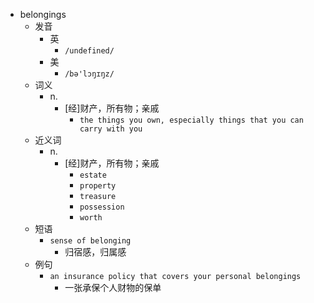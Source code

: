 - belongings
  - 发音
    - 英
      - `/undefined/`
    - 美
      - `/bə'lɔŋɪŋz/`
  - 词义
    - n.
      - [经]财产，所有物；亲戚
        - `the things you own, especially things that you can carry with you`
  - 近义词
    - n.
      - [经]财产，所有物；亲戚
        - `estate`
        - `property`
        - `treasure`
        - `possession`
        - `worth`
  - 短语
    - `sense of belonging`
      - 归宿感，归属感 
  - 例句
    - `an insurance policy that covers your personal belongings`
      - 一张承保个人财物的保单

